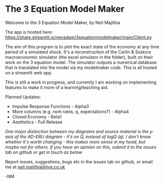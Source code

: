 # The 3 Equation Model Maker
Welcome to the 3 Equation Model Maker, by Neil Majithia

The app is hosted here: https://share.streamlit.io/nevadam/3equationmodelmaker/main/Client.py 

The aim of this program is to plot the exact state of the economy at any time period of a simulated shock.
It's a reconstruction of the Carlin & Soskice macroeconomic simulator (the excel simulator in the folder), built on their work on the 3 equation model.
The simulator outputs a numerical database that is translated into the model via my modelmaker code. This is all hosted on a streamlit web app.

This is still a work in progress, and currently I am working on implementing features to make it more of a learning/teaching aid.

Planned Updates:
* Impulse Response Functions - Alpha3
* More columns (e.g. nom rates, q, expectations?) - Alpha4
* Closed Economy - Beta1
* Aesthetics - Full Release

*One major distinction between my diagrams and source material is the y-axis of the AD-ERU diagram - it's on Q, instead of logQ (q). I don't know whether it's worth changing - this makes more sense in my head, but maybe not for others. If you have an opinion on this, submit it to the issues tab on github or get in touch as below*

Report issues, suggestions, bugs etc in the issues tab on github, or email me at neil.majithia@live.co.uk 

-NM
